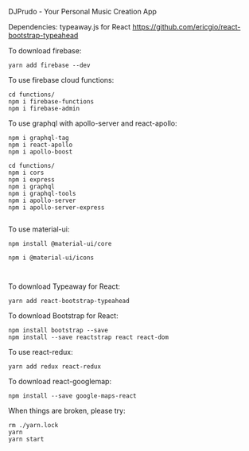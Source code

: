 DJPrudo - Your Personal Music Creation App

Dependencies: typeaway.js for React
https://github.com/ericgio/react-bootstrap-typeahead

To download firebase:

```
yarn add firebase --dev
```
To use firebase cloud functions:
```
cd functions/
npm i firebase-functions
npm i firebase-admin
```

To use graphql with apollo-server and react-apollo:
```
npm i graphql-tag
npm i react-apollo
npm i apollo-boost

cd functions/
npm i cors
npm i express
npm i graphql
npm i graphql-tools
npm i apollo-server
npm i apollo-server-express


```


To use material-ui:
```
npm install @material-ui/core

npm i @material-ui/icons



```


To download Typeaway for React: 

```
yarn add react-bootstrap-typeahead
```

To download Bootstrap for React:

```
npm install bootstrap --save
npm install --save reactstrap react react-dom
```


To use react-redux:
```
yarn add redux react-redux

```


To download react-googlemap:

```
npm install --save google-maps-react
```


When things are broken, please try:
```
rm ./yarn.lock
yarn
yarn start
```

